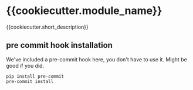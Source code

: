 # {{cookiecutter.module_name}}

{{cookiecutter.short_description}}



## pre commit hook installation
We've included a pre-commit hook here, you don't have to use it. Might be good if you did.

```
pip install pre-commit
pre-commit install
```
